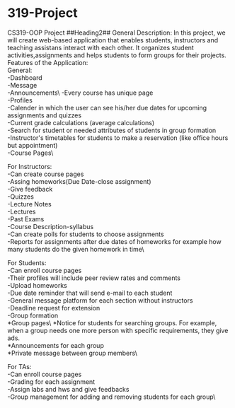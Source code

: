 # 319-Project
CS319-OOP Project ##Heading2##
General Description: In this project, we will create web-based application that enables students, instructors and teaching assistans interact with each other. It organizes student activities,assignments and helps students to form groups for their projects.
Features of the Application:\
General:\
-Dashboard\
-Message\
-Announcements\ 
-Every course has unique page\
-Profiles\
-Calender in which the user can see his/her due dates for upcoming assignments and quizzes\
-Current grade calculations (average calculations)\
-Search for student or needed attributes of students in group formation\
-Instructor's timetables for students to make a reservation (like office hours but appointment)\
-Course Pages\

For Instructors:\
-Can create course pages\
-Assing homeworks(Due Date-close assignment)\
-Give feedback\
-Quizzes\
-Lecture Notes\
-Lectures\
-Past Exams\
-Course Description-syllabus\
-Can create polls for students to choose assignments\
-Reports for assignments after due dates of homeworks for example how many students do the given homework in time\ 

For Students:\
-Can enroll course pages\
-Their profiles will include peer review rates and comments\
-Upload homeworks\
-Due date reminder that will send e-mail to each student\
-General message platform for each section without instructors\
-Deadline request for extension\
-Group formation\
*Group pages\ 
*Notice for students for searching groups. For example, when a group needs one more person with specific requirements, they give ads.\
*Announcements for each group\
*Private message between group members\  

For TAs:\
-Can enroll course pages\
-Grading for each assignment\
-Assign labs and hws and give feedbacks\
-Group management for adding and removing students for each group\

